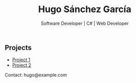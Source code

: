 <html lang="en">
<head>
  <meta charset="UTF-8">
  <meta name="viewport" content="width=device-width, initial-scale=1.0">
  <title>Hugo Sánchez García - Portfolio</title>
  <link rel="stylesheet" href="style.css">
</head>
<body>
  <header>
    <h1>Hugo Sánchez García</h1>
    <p>Software Developer | C# | Web Developer</p>
  </header>

  <section>
    <h2>Projects</h2>
    <ul>
      <li><a href="https://github.com/hugosanchezgarcia/project1">Project 1</a></li>
      <li><a href="https://github.com/hugosanchezgarcia/project2">Project 2</a></li>
    </ul>
  </section>

  <footer>
    <p>Contact: hugo@example.com</p>
  </footer>
</body>
</html>
